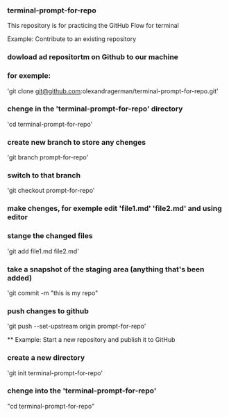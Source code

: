 ### terminal-prompt-for-repo
This repository is for practicing the GitHub Flow for terminal

Example: Contribute to an existing repository
### dowload ad repositortm on Github  to our machine
### for exemple:
   'git clone git@github.com:olexandragerman/terminal-prompt-for-repo.git'
### chenge in the 'terminal-prompt-for-repo' directory
   'cd terminal-prompt-for-repo'
### create new branch to store any chenges
   'git branch  prompt-for-repo'
### switch to that branch 
   'git checkout prompt-for-repo'
### make chenges, for exemple  edit 'file1.md'  'file2.md' and using editor
### stange the changed files
   'git add file1.md file2.md'
### take a snapshot of the staging area (anything that's been added)
   'git commit -m "this is my repo"
### push changes to github
   'git push --set-upstream origin prompt-for-repo'


** Example: Start a new repository and publish it to GitHub
### create a new directory
   'git init terminal-prompt-for-repo'
### chenge into the 'terminal-prompt-for-repo'
   "cd terminal-prompt-for-repo"
